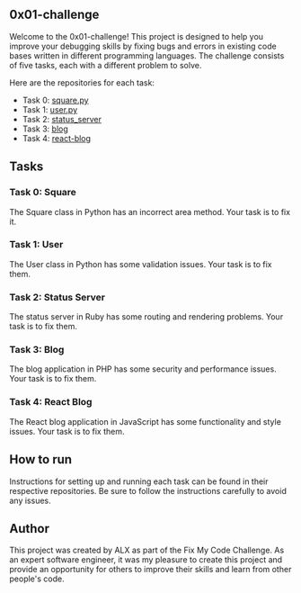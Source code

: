 ## 0x01-challenge

Welcome to the 0x01-challenge! This project is designed to help you improve your debugging skills by fixing bugs and errors in existing code bases written in different programming languages. The challenge consists of five tasks, each with a different problem to solve.

Here are the repositories for each task:

- Task 0: [square.py](./square.py)
- Task 1: [user.py](./user.py)
- Task 2: [status_server](./status_server)
- Task 3: [blog](./blog)
- Task 4: [react-blog](./react-blog)

## Tasks

### Task 0: Square

The Square class in Python has an incorrect area method. Your task is to fix it. 

### Task 1: User

The User class in Python has some validation issues. Your task is to fix them.

### Task 2: Status Server

The status server in Ruby has some routing and rendering problems. Your task is to fix them.

### Task 3: Blog

The blog application in PHP has some security and performance issues. Your task is to fix them.

### Task 4: React Blog

The React blog application in JavaScript has some functionality and style issues. Your task is to fix them.

## How to run

Instructions for setting up and running each task can be found in their respective repositories. Be sure to follow the instructions carefully to avoid any issues.

## Author

This project was created by ALX as part of the Fix My Code Challenge. As an expert software engineer, it was my pleasure to create this project and provide an opportunity for others to improve their skills and learn from other people's code.
